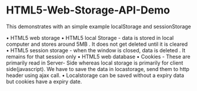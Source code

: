 # HTML5-Web-Storage-API-Demo
This demonstrates with an simple example localStorage and sessionStorage

• HTML5 web storage
	• HTML5 local Storage - data is stored in local computer and stores around 5MB . It does not get deleted until it is cleared
	• HTML5 session storage - when the window is closed, data is deleted . It remains for that session only
	• HTML5 web database
• Cookies - These are primarily read in Server- Side whereas local storage is primarily for client side(javascript). 
We have to save the data in locastorage, send them to http header using ajax call. 
• Localstorage can be saved without a expiry data but cookies have a expiry date.
